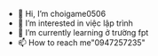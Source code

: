 - 👋 Hi, I’m choigame0506
- 👀 I’m interested in  việc lập trình
- 🌱 I’m currently learning  ở  trường fpt
- 📫 How to reach me"0947257235"

<!---
choigame0506/choigame0506 is a ✨ special ✨ repository because its `README.md` (this file) appears on your GitHub profile.
You can click the Preview link to take a look at your changes.
--->
